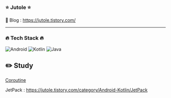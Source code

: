 ### :star: Jutole :star:
:pushpin: Blog : https://jutole.tistory.com/
* * *

### :fire: Tech Stack :fire:
![Android](https://img.shields.io/badge/Android-3DDC84?style=for-the-badge&logo=android&logoColor=white) 
![Kotlin](https://img.shields.io/badge/kotlin-%230095D5.svg?style=for-the-badge&logo=kotlin&logoColor=white)
![Java](https://img.shields.io/badge/java-%23ED8B00.svg?style=for-the-badge&logo=java&logoColor=white)

## :pencil2: Study
[Coroutine](https://github.com/koreaksh/CoroutineStudyEx.git)

JetPack : https://jutole.tistory.com/category/Android-Kotlin/JetPack


